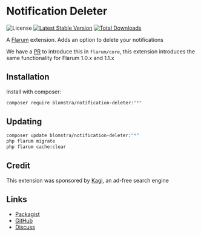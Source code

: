 # Notification Deleter

![License](https://img.shields.io/badge/license-MIT-blue.svg) [![Latest Stable Version](https://img.shields.io/packagist/v/blomstra/notification-deleter.svg)](https://packagist.org/packages/blomstra/notification-deleter) [![Total Downloads](https://img.shields.io/packagist/dt/blomstra/notification-deleter.svg)](https://packagist.org/packages/blomstra/notification-deleter)

A [Flarum](http://flarum.org) extension. Adds an option to delete your notifications

We have a [PR](https://github.com/flarum/core/pull/3205) to introduce this in `flarum/core`, this extension introduces the same functionality for Flarum 1.0.x and 1.1.x

## Installation

Install with composer:

```sh
composer require blomstra/notification-deleter:"*"
```

## Updating

```sh
composer update blomstra/notification-deleter:"*"
php flarum migrate
php flarum cache:clear
```

## Credit

This extension was sponsored by [Kagi](https://kagi.com/), an ad-free search engine

## Links

- [Packagist](https://packagist.org/packages/blomstra/notification-deleter)
- [GitHub](https://github.com/blomstra/notification-deleter)
- [Discuss](https://discuss.flarum.org/d/PUT_DISCUSS_SLUG_HERE)
